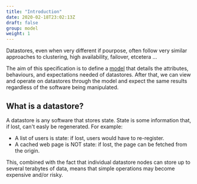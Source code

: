 ```yaml
---
title: "Introduction"
date: 2020-02-18T23:02:13Z
draft: false
group: model
weight: 1
---
```


Datastores, even when very different if pourpose, often follow very similar
approaches to clustering, high availability, failover, etcetera ...

The aim of this specification is to define a
[model](https://en.wikipedia.org/wiki/Conceptual_model) that details the
attributes, behaviours, and expectations needed of datastores.
After that, we can view and operate on datastores through the model
and expect the same results regardless of the software being manipulated.


## What is a datastore?
A datastore is any software that stores state.
State is some information that, if lost, can't easly be regenerated.
For example:

  * A list of users is state: if lost, users would have to re-register.
  * A cached web page is NOT state: if lost, the page can be fetched from the origin.

This, combined with the fact that individual datastore nodes can store up to several terabytes
of data, means that simple operations may become expensive and/or risky.
